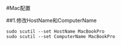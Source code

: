 #Mac配置

##1.修改HostName和ComputerName
```
sudo scutil --set HostName MacBookPro 
sudo scutil --set ComputerName MacBookPro
```